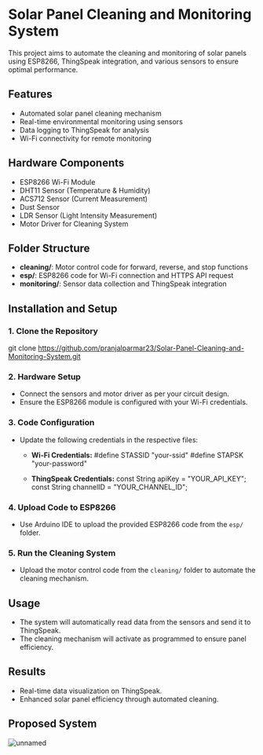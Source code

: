# Solar Panel Cleaning and Monitoring System

This project aims to automate the cleaning and monitoring of solar panels using ESP8266, ThingSpeak integration, and various sensors to ensure optimal performance.

## Features
- Automated solar panel cleaning mechanism
- Real-time environmental monitoring using sensors
- Data logging to ThingSpeak for analysis
- Wi-Fi connectivity for remote monitoring

## Hardware Components
- ESP8266 Wi-Fi Module
- DHT11 Sensor (Temperature & Humidity)
- ACS712 Sensor (Current Measurement)
- Dust Sensor
- LDR Sensor (Light Intensity Measurement)
- Motor Driver for Cleaning System

## Folder Structure
- **cleaning/**: Motor control code for forward, reverse, and stop functions
- **esp/**: ESP8266 code for Wi-Fi connection and HTTPS API request
- **monitoring/**: Sensor data collection and ThingSpeak integration

## Installation and Setup
### 1. Clone the Repository
git clone https://github.com/pranjalparmar23/Solar-Panel-Cleaning-and-Monitoring-System.git

### 2. Hardware Setup
- Connect the sensors and motor driver as per your circuit design.
- Ensure the ESP8266 module is configured with your Wi-Fi credentials.

### 3. Code Configuration
- Update the following credentials in the respective files:
  - **Wi-Fi Credentials:**
    #define STASSID "your-ssid"
    #define STAPSK "your-password"

  - **ThingSpeak Credentials:**
    const String apiKey = "YOUR_API_KEY";
    const String channelID = "YOUR_CHANNEL_ID";

### 4. Upload Code to ESP8266
- Use Arduino IDE to upload the provided ESP8266 code from the `esp/` folder.

### 5. Run the Cleaning System
- Upload the motor control code from the `cleaning/` folder to automate the cleaning mechanism.

## Usage
- The system will automatically read data from the sensors and send it to ThingSpeak.
- The cleaning mechanism will activate as programmed to ensure panel efficiency.

## Results
- Real-time data visualization on ThingSpeak.
- Enhanced solar panel efficiency through automated cleaning.

## Proposed System 
![unnamed](https://github.com/user-attachments/assets/1e34c2f1-8c93-4f50-84d3-6cc102fd159f)
